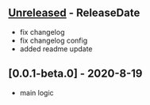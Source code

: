 <!-- next-header -->

## [Unreleased] - ReleaseDate
- fix changelog
- fix changelog config
- added readme update

## [0.0.1-beta.0] - 2020-8-19
- main logic

<!-- next-url -->
[Unreleased]: https://github.com/bulld0zer/elixir-version-release/compare/v0.0.1-beta.0...HEAD
[0.0.1]: https://github.com/bulld0zer/elixir-version-release/compare/v0.0.1...v0.0.1-beta.0